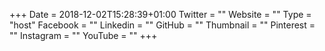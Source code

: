 +++
Date = 2018-12-02T15:28:39+01:00
Twitter = ""
Website = ""
Type = "host"
Facebook = ""
Linkedin = ""
GitHub = ""
Thumbnail = ""
Pinterest = ""
Instagram = ""
YouTube = ""
+++
